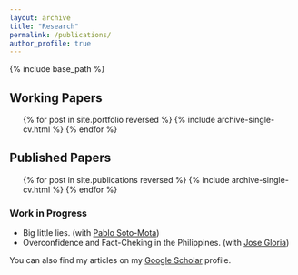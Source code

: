 ```yaml
---
layout: archive
title: "Research"
permalink: /publications/
author_profile: true
---
```


{% include base_path %}

## Working Papers

  <ul>
    {% for post in site.portfolio reversed %}
      {% include archive-single-cv.html %}
    {% endfor %}
  </ul>
  

## Published Papers

  <ul>
    {% for post in site.publications reversed %}
      {% include archive-single-cv.html %}
    {% endfor %}
  </ul>

<h3>
   Work in Progress
</h3>
 
 <ul>
 	<li>Big little lies. (with <a href="https://www.example.com](https://www.pablosotomota.com/">Pablo Soto-Mota</a>)</li>
 	<li>Overconfidence and Fact-Cheking in the Philippines. (with <a href="https://sites.google.com/view/jose-gloria">Jose Gloria</a>)</li>
 </ul>
 
You can also find my articles on my [Google Scholar](https://scholar.google.com/citations?user=T-xX3w0AAAAJ&hl=en) profile.
